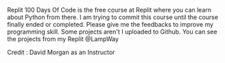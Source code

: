 Replit 100 Days Of Code is the free course at Replit where you can learn about Python from there. I am trying to commit this course until the course finally ended or completed.
Please give me the feedbacks to improve my programming skill.
Some projects aren't I uploaded to Github. You can see the projects from my Replit @LampWay

Credit :
David Morgan as an Instructor
